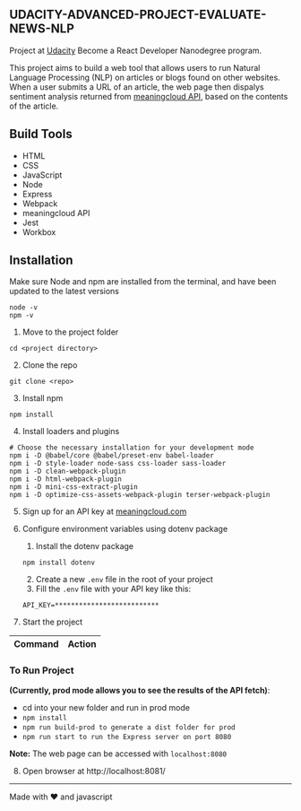 ## UDACITY-ADVANCED-PROJECT-EVALUATE-NEWS-NLP

Project at [Udacity](https://www.udacity.com/course/react-nanodegree--nd019) Become a React Developer Nanodegree program.

This project aims to build a web tool that allows users to run Natural Language Processing (NLP) on articles or blogs found on other websites. When a user submits a URL of an article, the web page then dispalys sentiment analysis returned from [meaningcloud API](https://www.meaningcloud.com/products/sentiment-analysis), based on the contents of the article.

## Build Tools
* HTML
* CSS
* JavaScript
* Node
* Express
* Webpack
* meaningcloud API
* Jest
* Workbox

## Installation
Make sure Node and npm are installed from the terminal, and have been updated to the latest versions
```
node -v
npm -v
```

1. Move to the project folder
```
cd <project directory>
```
2. Clone the repo
```
git clone <repo>
```
3. Install npm
```
npm install
```
4. Install loaders and plugins
```
# Choose the necessary installation for your development mode
npm i -D @babel/core @babel/preset-env babel-loader
npm i -D style-loader node-sass css-loader sass-loader
npm i -D clean-webpack-plugin
npm i -D html-webpack-plugin
npm i -D mini-css-extract-plugin
npm i -D optimize-css-assets-webpack-plugin terser-webpack-plugin
```
5. Sign up for an API key at [meaningcloud.com](https://www.meaningcloud.com/developer/create-account)

6. Configure environment variables using dotenv package
    1. Install the dotenv package
   ```
   npm install dotenv
   ```
    2. Create a new `.env` file in the root of your project
    3. Fill the `.env` file with your API key like this:
   ```
   API_KEY=**************************
   ```
7. Start the project

Command | Action
:------------: | :-------------:
### To Run Project

**(Currently, prod mode allows you to see the results of the API fetch)**:
- cd into your new folder and run in prod mode
- `npm install`
- `npm run build-prod to generate a dist folder for prod`
- `npm run start to run the Express server on port 8080`

**Note:** The web page can be accessed with `localhost:8080`

8. Open browser at http://localhost:8081/

------

Made with ❤️️ and javascript